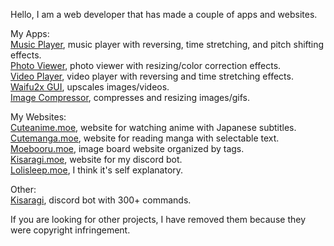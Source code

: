 Hello, I am a web developer that has made a couple of apps and websites. 

My Apps: \
[Music Player](https://github.com/Tenpi/Music-Player), music player with reversing, time stretching, and pitch shifting effects. \
[Photo Viewer](https://github.com/Tenpi/Photo-Viewer), photo viewer with resizing/color correction effects. \
[Video Player](https://github.com/Tenpi/Video-Player), video player with reversing and time stretching effects. \
[Waifu2x GUI](https://github.com/Tenpi/Waifu2x-GUI), upscales images/videos. \
[Image Compressor](https://github.com/Tenpi/Image-Compressor), compresses and resizing images/gifs.

My Websites: \
[Cuteanime.moe](https://github.com/Tenpi/Cuteanime.moe), website for watching anime with Japanese subtitles. \
[Cutemanga.moe](https://github.com/Tenpi/Cutemanga.moe), website for reading manga with selectable text. \
[Moebooru.moe](https://github.com/Tenpi/Moebooru.moe), image board website organized by tags. \
[Kisaragi.moe](https://github.com/Tenpi/Kisaragi.moe), website for my discord bot. \
[Lolisleep.moe](https://github.com/Tenpi/lolisleep.moe), I think it's self explanatory. 

Other: \
[Kisaragi](https://github.com/Tenpi/Kisaragi), discord bot with 300+ commands.

If you are looking for other projects, I have removed them because they were copyright infringement. 
